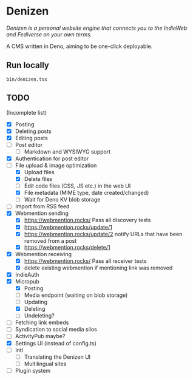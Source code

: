 # Denizen

_Denizen is a personal website engine that connects you to the IndieWeb and
Fediverse on your own terms._

A CMS written in Deno, aiming to be one-click deployable.

## Run locally

~~~
bin/denizen.tsx
~~~

## TODO

(Incomplete list)

- [X] Posting
- [X] Deleting posts
- [X] Editing posts
- [ ] Post editor
  - [ ] Markdown and WYSIWYG support
- [X] Authentication for post editor
- [ ] File upload & image optimization
  - [X] Upload files
  - [X] Delete files
  - [ ] Edit code files (CSS, JS etc.) in the web UI
  - [X] File metadata (MIME type, date created/changed)
  - [ ] Wait for Deno KV blob storage
- [ ] Import from RSS feed
- [X] Webmention sending
  - [X] https://webmention.rocks/ Pass all discovery tests
  - [X] https://webmention.rocks/update/1
  - [X] https://webmention.rocks/update/2 notify URLs that have been removed
        from a post
  - [X] https://webmention.rocks/delete/1
- [X] Webmention receiving
  - [X] https://webmention.rocks/ Pass all receiver tests
  - [X] delete existing webmention if mentioning link was removed
- [X] IndieAuth
- [X] Micropub
  - [X] Posting
  - [ ] Media endpoint (waiting on blob storage)
  - [ ] Updating
  - [X] Deleting
  - [ ] Undeleting?
- [ ] Fetching link embeds
- [ ] Syndication to social media silos
- [ ] ActivityPub maybe?
- [X] Settings UI (instead of config.ts)
- [ ] Intl
  - [ ] Translating the Denizen UI
  - [ ] Multilingual sites
- [ ] Plugin system
